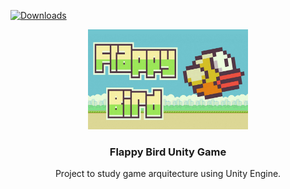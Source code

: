 <!-- 
	Shields
-->
[![Downloads][downloads-shield]][downloads-url]

[downloads-shield]: https://img.shields.io/github/downloads/Kordeyrow/UnityStudy-FlappyBird/total?logo=GitHub
[downloads-url]: https://github.com/Kordeyrow/UnityStudy-FlappyBird/graphs/contributors


<!--
	Logo
-->
<div align="center">
  <a href="https://github.com/Kordeyrow">
    <img src="logo.png" alt="Logo" width="256" height="160">
  </a>

  <h3 align="center">Flappy Bird Unity Game</h3>

  <p align="center">
    Project to study game arquitecture using Unity Engine.
  </p>
</div>
